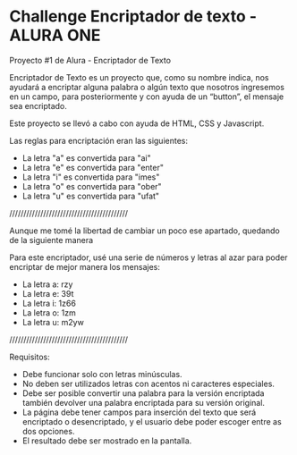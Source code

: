 # Challenge Encriptador de texto - ALURA ONE

Proyecto #1 de Alura - Encriptador de Texto

Encriptador de Texto es un proyecto que, como su nombre indica, nos ayudará a encriptar alguna palabra o algún texto que nosotros ingresemos en un campo, para posteriormente y con ayuda de un “button”, el mensaje sea encriptado.

Este proyecto se llevó a cabo con ayuda de HTML, CSS y Javascript.


Las reglas para encriptación eran las siguientes: 

* La letra "a" es convertida para "ai"
* La letra "e" es convertida para "enter"
* La letra "i" es convertida para "imes"
* La letra "o" es convertida para "ober"
* La letra "u" es convertida para "ufat"

//////////////////////////////////////////

Aunque me tomé la libertad de cambiar un poco ese apartado, quedando de la siguiente manera

Para este encriptador, usé una serie de números y letras al azar para poder encriptar de mejor manera los mensajes:

* La letra a: rzy
* La letra e: 39t
* La letra i: 1z66
* La letra o: 1zm
* La letra u: m2yw

//////////////////////////////////////////

Requisitos:

- Debe funcionar solo con letras minúsculas.
- No deben ser utilizados letras con acentos ni caracteres especiales.
- Debe ser posible convertir una palabra para la versión encriptada también devolver una palabra encriptada para su versión original.
- La página debe tener campos para inserción del texto que será encriptado o desencriptado, y el usuario debe poder escoger entre as dos opciones.
- El resultado debe ser mostrado en la pantalla.

